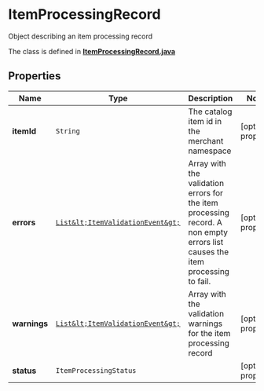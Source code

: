 

# ItemProcessingRecord

Object describing an item processing record

The class is defined in **[ItemProcessingRecord.java](../../src/main/java/org/openapitools/model/ItemProcessingRecord.java)**

## Properties

Name | Type | Description | Notes
------------ | ------------- | ------------- | -------------
**itemId** | `String` | The catalog item id in the merchant namespace |  [optional property]
**errors** | [`List&lt;ItemValidationEvent&gt;`](ItemValidationEvent.md) | Array with the validation errors for the item processing record. A non empty errors list causes the item processing to fail. |  [optional property]
**warnings** | [`List&lt;ItemValidationEvent&gt;`](ItemValidationEvent.md) | Array with the validation warnings for the item processing record |  [optional property]
**status** | `ItemProcessingStatus` |  |  [optional property]






